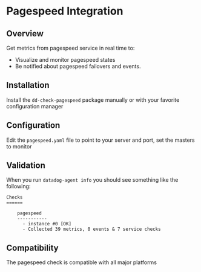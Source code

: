 # Pagespeed Integration

## Overview

Get metrics from pagespeed service in real time to:

* Visualize and monitor pagespeed states
* Be notified about pagespeed failovers and events.

## Installation

Install the `dd-check-pagespeed` package manually or with your favorite configuration manager

## Configuration

Edit the `pagespeed.yaml` file to point to your server and port, set the masters to monitor

## Validation

When you run `datadog-agent info` you should see something like the following:

    Checks
    ======

        pagespeed
        -----------
          - instance #0 [OK]
          - Collected 39 metrics, 0 events & 7 service checks

## Compatibility

The pagespeed check is compatible with all major platforms
